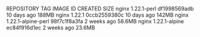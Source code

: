 REPOSITORY   TAG                  IMAGE ID       CREATED       SIZE
nginx        1.22.1-perl          df1998569adb   10 days ago   188MB
nginx        1.22.1               0ccb2559380c   10 days ago   142MB
nginx        1.22.1-alpine-perl   98f7c1f8a3fa   2 weeks ago   58.6MB
nginx        1.22.1-alpine        ec84f916d1ec   2 weeks ago   23.6MB
